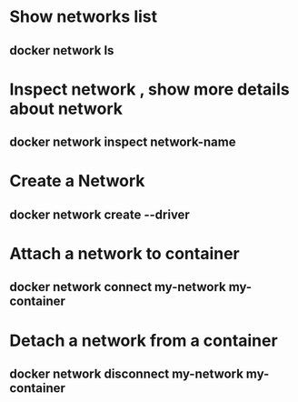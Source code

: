 # Show networks list
## docker network ls
# Inspect network , show more details about network
## docker network inspect network-name
# Create a Network 
## docker network create --driver
# Attach a network to container
## docker network connect my-network my-container
# Detach a network from a container
## docker network disconnect my-network my-container